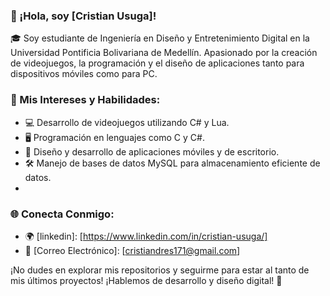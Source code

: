 ### 👋 ¡Hola, soy [Cristian Usuga]!

🎓 Soy estudiante de Ingeniería en Diseño y Entretenimiento Digital en la Universidad Pontificia Bolivariana de Medellín. Apasionado por la creación de videojuegos, la programación y el diseño de aplicaciones tanto para dispositivos móviles como para PC.

### 🚀 Mis Intereses y Habilidades:

- 💻 Desarrollo de videojuegos utilizando C# y Lua.
- 🖥️ Programación en lenguajes como C y C#.
- 📱 Diseño y desarrollo de aplicaciones móviles y de escritorio.
- 🛠️ Manejo de bases de datos MySQL para almacenamiento eficiente de datos.
- 
### 🌐 Conecta Conmigo:

- 🌍 [linkedin]: [https://www.linkedin.com/in/cristian-usuga/]
- 📧 [Correo Electrónico]: [cristiandres171@gmail.com]

¡No dudes en explorar mis repositorios y seguirme para estar al tanto de mis últimos proyectos! ¡Hablemos de desarrollo y diseño digital! 🚀

<!--
**Cristian171/Cristian171** is a ✨ _special_ ✨ repository because its `README.md` (this file) appears on your GitHub profile.

Here are some ideas to get you started:

- 🔭 I’m currently working on ...
- 🌱 I’m currently learning ...
- 👯 I’m looking to collaborate on ...
- 🤔 I’m looking for help with ...
- 💬 Ask me about ...
- 📫 How to reach me: ...
- 😄 Pronouns: ...
- ⚡ Fun fact: ...
-->
